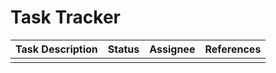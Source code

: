 # Task Tracker

| Task Description | Status | Assignee | References |
|------------------|--------|----------|------------|
|                  |        |          |            |
